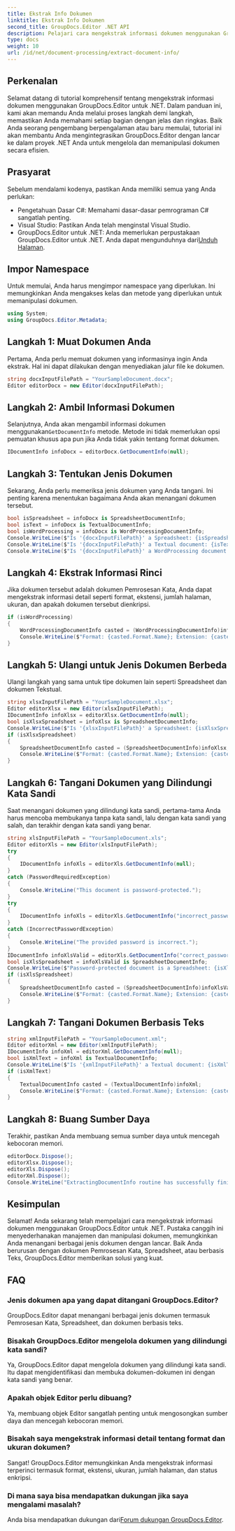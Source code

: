 ```yaml
---
title: Ekstrak Info Dokumen
linktitle: Ekstrak Info Dokumen
second_title: GroupDocs.Editor .NET API
description: Pelajari cara mengekstrak informasi dokumen menggunakan GroupDocs.Editor untuk .NET dengan tutorial langkah demi langkah kami yang mendetail. Sempurna untuk mengelola berbagai jenis dokumen.
type: docs
weight: 10
url: /id/net/document-processing/extract-document-info/
---
```

## Perkenalan
Selamat datang di tutorial komprehensif tentang mengekstrak informasi dokumen menggunakan GroupDocs.Editor untuk .NET. Dalam panduan ini, kami akan memandu Anda melalui proses langkah demi langkah, memastikan Anda memahami setiap bagian dengan jelas dan ringkas. Baik Anda seorang pengembang berpengalaman atau baru memulai, tutorial ini akan membantu Anda mengintegrasikan GroupDocs.Editor dengan lancar ke dalam proyek .NET Anda untuk mengelola dan memanipulasi dokumen secara efisien.
## Prasyarat
Sebelum mendalami kodenya, pastikan Anda memiliki semua yang Anda perlukan:
- Pengetahuan Dasar C#: Memahami dasar-dasar pemrograman C# sangatlah penting.
- Visual Studio: Pastikan Anda telah menginstal Visual Studio.
-  GroupDocs.Editor untuk .NET: Anda memerlukan perpustakaan GroupDocs.Editor untuk .NET. Anda dapat mengunduhnya dari[Unduh Halaman](https://releases.groupdocs.com/editor/net/).
## Impor Namespace
Untuk memulai, Anda harus mengimpor namespace yang diperlukan. Ini memungkinkan Anda mengakses kelas dan metode yang diperlukan untuk memanipulasi dokumen.
```csharp
using System;
using GroupDocs.Editor.Metadata;
```
## Langkah 1: Muat Dokumen Anda
Pertama, Anda perlu memuat dokumen yang informasinya ingin Anda ekstrak. Hal ini dapat dilakukan dengan menyediakan jalur file ke dokumen.
```csharp
string docxInputFilePath = "YourSampleDocument.docx";
Editor editorDocx = new Editor(docxInputFilePath);
```
## Langkah 2: Ambil Informasi Dokumen
 Selanjutnya, Anda akan mengambil informasi dokumen menggunakan`GetDocumentInfo` metode. Metode ini tidak memerlukan opsi pemuatan khusus apa pun jika Anda tidak yakin tentang format dokumen.
```csharp
IDocumentInfo infoDocx = editorDocx.GetDocumentInfo(null);
```
## Langkah 3: Tentukan Jenis Dokumen
Sekarang, Anda perlu memeriksa jenis dokumen yang Anda tangani. Ini penting karena menentukan bagaimana Anda akan menangani dokumen tersebut.
```csharp
bool isSpreadsheet = infoDocx is SpreadsheetDocumentInfo;
bool isText = infoDocx is TextualDocumentInfo;
bool isWordProcessing = infoDocx is WordProcessingDocumentInfo;
Console.WriteLine($"Is '{docxInputFilePath}' a Spreadsheet: {isSpreadsheet}");
Console.WriteLine($"Is '{docxInputFilePath}' a Textual document: {isText}");
Console.WriteLine($"Is '{docxInputFilePath}' a WordProcessing document: {isWordProcessing}");
```
## Langkah 4: Ekstrak Informasi Rinci
Jika dokumen tersebut adalah dokumen Pemrosesan Kata, Anda dapat mengekstrak informasi detail seperti format, ekstensi, jumlah halaman, ukuran, dan apakah dokumen tersebut dienkripsi.
```csharp
if (isWordProcessing)
{
    WordProcessingDocumentInfo casted = (WordProcessingDocumentInfo)infoDocx;
    Console.WriteLine($"Format: {casted.Format.Name}; Extension: {casted.Format.Extension}; Page count: {casted.PageCount}; Size: {casted.Size} bytes; Is encrypted: {casted.IsEncrypted}");
}
```
## Langkah 5: Ulangi untuk Jenis Dokumen Berbeda
Ulangi langkah yang sama untuk tipe dokumen lain seperti Spreadsheet dan dokumen Tekstual.
```csharp
string xlsxInputFilePath = "YourSampleDocument.xlsx";
Editor editorXlsx = new Editor(xlsxInputFilePath);
IDocumentInfo infoXlsx = editorXlsx.GetDocumentInfo(null);
bool isXlsxSpreadsheet = infoXlsx is SpreadsheetDocumentInfo;
Console.WriteLine($"Is '{xlsxInputFilePath}' a Spreadsheet: {isXlsxSpreadsheet}");
if (isXlsxSpreadsheet)
{
    SpreadsheetDocumentInfo casted = (SpreadsheetDocumentInfo)infoXlsx;
    Console.WriteLine($"Format: {casted.Format.Name}; Extension: {casted.Format.Extension}; Tabs count: {casted.PageCount}; Size: {casted.Size} bytes; Is encrypted: {casted.IsEncrypted}");
}
```
## Langkah 6: Tangani Dokumen yang Dilindungi Kata Sandi
Saat menangani dokumen yang dilindungi kata sandi, pertama-tama Anda harus mencoba membukanya tanpa kata sandi, lalu dengan kata sandi yang salah, dan terakhir dengan kata sandi yang benar.
```csharp
string xlsInputFilePath = "YourSampleDocument.xls";
Editor editorXls = new Editor(xlsInputFilePath);
try
{
    IDocumentInfo infoXls = editorXls.GetDocumentInfo(null);
}
catch (PasswordRequiredException)
{
    Console.WriteLine("This document is password-protected.");
}
try
{
    IDocumentInfo infoXls = editorXls.GetDocumentInfo("incorrect_password");
}
catch (IncorrectPasswordException)
{
    Console.WriteLine("The provided password is incorrect.");
}
IDocumentInfo infoXlsValid = editorXls.GetDocumentInfo("correct_password");
bool isXlsSpreadsheet = infoXlsValid is SpreadsheetDocumentInfo;
Console.WriteLine($"Password-protected document is a Spreadsheet: {isXlsSpreadsheet}");
if (isXlsSpreadsheet)
{
    SpreadsheetDocumentInfo casted = (SpreadsheetDocumentInfo)infoXlsValid;
    Console.WriteLine($"Format: {casted.Format.Name}; Extension: {casted.Format.Extension}; Tabs count: {casted.PageCount}; Size: {casted.Size} bytes; Is encrypted: {casted.IsEncrypted}");
}
```
## Langkah 7: Tangani Dokumen Berbasis Teks
```csharp
string xmlInputFilePath = "YourSampleDocument.xml";
Editor editorXml = new Editor(xmlInputFilePath);
IDocumentInfo infoXml = editorXml.GetDocumentInfo(null);
bool isXmlText = infoXml is TextualDocumentInfo;
Console.WriteLine($"Is '{xmlInputFilePath}' a Textual document: {isXmlText}");
if (isXmlText)
{
    TextualDocumentInfo casted = (TextualDocumentInfo)infoXml;
    Console.WriteLine($"Format: {casted.Format.Name}; Extension: {casted.Format.Extension}; Encoding: {casted.Encoding}; Size: {casted.Size} bytes");
}
```
## Langkah 8: Buang Sumber Daya
Terakhir, pastikan Anda membuang semua sumber daya untuk mencegah kebocoran memori.
```csharp
editorDocx.Dispose();
editorXlsx.Dispose();
editorXls.Dispose();
editorXml.Dispose();
Console.WriteLine("ExtractingDocumentInfo routine has successfully finished");
```
## Kesimpulan
Selamat! Anda sekarang telah mempelajari cara mengekstrak informasi dokumen menggunakan GroupDocs.Editor untuk .NET. Pustaka canggih ini menyederhanakan manajemen dan manipulasi dokumen, memungkinkan Anda menangani berbagai jenis dokumen dengan lancar. Baik Anda berurusan dengan dokumen Pemrosesan Kata, Spreadsheet, atau berbasis Teks, GroupDocs.Editor memberikan solusi yang kuat.
## FAQ
### Jenis dokumen apa yang dapat ditangani GroupDocs.Editor?
GroupDocs.Editor dapat menangani berbagai jenis dokumen termasuk Pemrosesan Kata, Spreadsheet, dan dokumen berbasis teks.
### Bisakah GroupDocs.Editor mengelola dokumen yang dilindungi kata sandi?
Ya, GroupDocs.Editor dapat mengelola dokumen yang dilindungi kata sandi. Itu dapat mengidentifikasi dan membuka dokumen-dokumen ini dengan kata sandi yang benar.
### Apakah objek Editor perlu dibuang?
Ya, membuang objek Editor sangatlah penting untuk mengosongkan sumber daya dan mencegah kebocoran memori.
### Bisakah saya mengekstrak informasi detail tentang format dan ukuran dokumen?
Sangat! GroupDocs.Editor memungkinkan Anda mengekstrak informasi terperinci termasuk format, ekstensi, ukuran, jumlah halaman, dan status enkripsi.
### Di mana saya bisa mendapatkan dukungan jika saya mengalami masalah?
 Anda bisa mendapatkan dukungan dari[Forum dukungan GroupDocs.Editor](https://forum.groupdocs.com/c/editor/20).